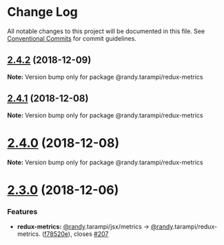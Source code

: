 # Change Log

All notable changes to this project will be documented in this file.
See [Conventional Commits](https://conventionalcommits.org) for commit guidelines.

## [2.4.2](https://github.com/randytarampi/me/compare/v2.4.1...v2.4.2) (2018-12-09)

**Note:** Version bump only for package @randy.tarampi/redux-metrics





## [2.4.1](https://github.com/randytarampi/me/compare/v2.4.0...v2.4.1) (2018-12-08)

**Note:** Version bump only for package @randy.tarampi/redux-metrics





# [2.4.0](https://github.com/randytarampi/me/compare/v2.3.0...v2.4.0) (2018-12-08)

**Note:** Version bump only for package @randy.tarampi/redux-metrics





# [2.3.0](https://github.com/randytarampi/me/compare/v2.2.3...v2.3.0) (2018-12-06)


### Features

* **redux-metrics:** [@randy](https://github.com/randy).tarampi/jsx/metrics -> [@randy](https://github.com/randy).tarampi/redux-metrics. ([f78520e](https://github.com/randytarampi/me/commit/f78520e)), closes [#207](https://github.com/randytarampi/me/issues/207)
